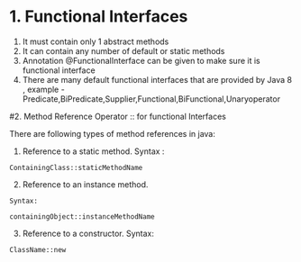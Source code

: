 # 1. Functional Interfaces

1. It must contain only 1 abstract methods
2. It can contain any number of default or static methods
3. Annotation @FunctionalInterface can be given to make sure it is functional interface
4. There are many default functional interfaces that are provided by Java 8 , example - 
	Predicate,BiPredicate,Supplier,Functional,BiFunctional,Unaryoperator

#2. Method Reference Operator :: for functional Interfaces

There are following types of method references in java:

1. Reference to a static method.
Syntax :
```
ContainingClass::staticMethodName
```
2. Reference to an instance method.
```
Syntax:

containingObject::instanceMethodName
```
3. Reference to a constructor.
Syntax:

```
ClassName::new
```